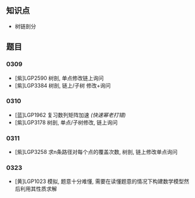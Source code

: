 ## 知识点
- 树链剖分

## 题目
### 0309 
- [紫]LGP2590 树剖, 单点修改链上询问
- [紫]LGP3384 树剖, 链上/子树 修改+询问

### 0310
- [蓝]LGP1962 复习数列矩阵加速 *(快速幂老打错)*
- [紫]LGP3178 树剖, 单点/子树修改, 链上询问

### 0311
- [紫]LGP3258 求n条路径对每个点的覆盖次数, 树剖, 链上修改单点询问

### 0323
- [黄]LGP1023 模拟, 题意十分难懂, 需要在读懂题意的情况下构建数学模型然后利用其性质求解
